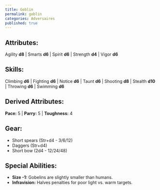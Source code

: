 ```yaml
---
title: Goblin
permalink: goblin
categories: Adversaires
published: true
---
```


## Attributes:
Agility **d8** | Smarts **d6** | Spirit **d6** | Strength **d4** | Vigor **d6**

## Skills:
Climbing **d6** | Fighting **d6** | Notice **d6** | Taunt **d6** | Shooting **d8** | Stealth **d10** | Throwing **d6** | Swimming **d6**

## Derived Attributes:
**Pace:** 5 | **Parry:** 5 | **Toughness:** 4

## Gear:
- Short spears (Str+d4 - 3/6/12)
- Daggers (Str+d4)
- Short bow (2d4 - 12/24/48)

## Special Abilities:
- **Size -1:** Gobelins are slightly smaller than humans.
- **Infravision:** Halves penalties for poor light vs. warm targets.

